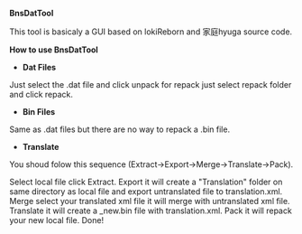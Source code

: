 **BnsDatTool**

This tool is basicaly a GUI based on lokiReborn and 家庭hyuga source code.


**How to use BnsDatTool**

 - **Dat Files**

Just select the .dat file and click unpack for repack just select repack folder and click repack.

 - **Bin Files**

Same as .dat files but there are no way to repack a .bin file.

 - **Translate**

You shoud folow this sequence (Extract->Export->Merge->Translate->Pack).

Select local file click Extract.
Export it will create a "Translation" folder on same directory as local file and export untranslated file to translation.xml.
Merge select your translated xml file it will merge with untranslated xml file.
Translate it will create a _new.bin file with translation.xml.
Pack it will repack your new local file.
Done!
